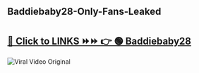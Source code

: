 
 ## Baddiebaby28-Only-Fans-Leaked

# <h2><a href="https://clipsfans.com/Baddiebaby28&ref=git">🔗 Click to LINKS ⏩⏩ 👉 🟢 Baddiebaby28 </a></h2>

<a href="https://clipsfans.com/Baddiebaby28&ref=git" rel="nofollow" data-target="animated-image.originalLink"><img src="https://i.ibb.co.com/xMMVF88/686577567.gif" alt="Viral Video Original" style="max-width: 100%; display: inline-block;" data-target="animated-image.originalImage"></a>
